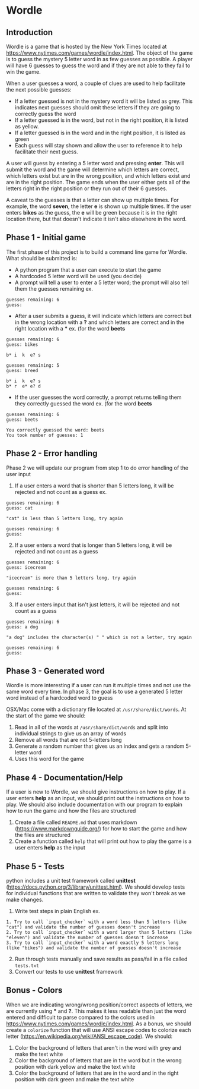 # Wordle
## Introduction
Wordle is a game that is hosted by the New York Times located at https://www.nytimes.com/games/wordle/index.html.  The object of the game is to guess the mystery 5 letter word in as few guesses as possible.  A player will have 6 guesses to guess the word and if they are not able to they fail to win the game.

When a user guesses a word, a couple of clues are used to help facilitate the next possible guesses:
* If a letter guessed is not in the mystery word it will be listed as grey.  This indicates next guesses should omit these letters if they are going to correctly guess the word
* If a letter guessed is in the word, but not in the right position, it is listed as yellow.
* If a letter guessed is in the word and in the right position, it is listed as green
* Each guess will stay shown and allow the user to reference it to help facilitate their next guess.

 A user will guess by entering a 5 letter word and pressing **enter**.  This will submit the word and the game will determine which letters are correct, which letters exist but are in the wrong position, and which letters exist and are in the right position.  The game ends when the user either gets all of the letters right in the right position or they run out of their 6 guesses.

A caveat to the guesses is that a letter can show up multiple times.  For example, the word **seven**, the letter **e** is shown up multiple times.  If the user enters **bikes** as the guess, the **e** will be green because it is in the right location there, but that doesn't indicate it isn't also elsewhere in the word.

## Phase 1 - Initial game
The first phase of this project is to build a command line game for Wordle.  What should be submitted is:
* A python program that a user can execute to start the game
* A hardcoded 5 letter word will be used (you decide)
* A prompt will tell a user to enter a 5 letter word; the prompt will also tell them the guesses remaining
ex.
```
guesses remaining: 6
guess: 
```
* After a user submits a guess, it will indicate which letters are correct but in the wrong location with a **\?** and which letters are correct and in the right location with a **\***
ex. (for the word **beets**
```
guesses remaining: 6
guess: bikes

b* i  k  e? s

guesses remaining: 5
guess: breed

b* i  k  e? s
b* r  e* e? d
```
* If the user guesses the word correctly, a prompt returns telling them they correctly guessed the word
ex. (for the word **beets**
```
guesses remaining: 6
guess: beets

You correctly guessed the word: beets
You took number of guesses: 1
```

## Phase 2 - Error handling
Phase 2 we will update our program from step 1 to do error handling of the user input

1. If a user enters a word that is shorter than 5 letters long, it will be rejected and not count as a guess
ex.
```
guesses remaining: 6
guess: cat

"cat" is less than 5 letters long, try again

guesses remaining: 6
guess:
```
2. If a user enters a word that is longer than 5 letters long, it will be rejected and not count as a guess
```
guesses remaining: 6
guess: icecream

"icecream" is more than 5 letters long, try again

guesses remaining: 6
guess:
```
3. If a user enters input that isn't just letters, it will be rejected and not count as a guess
```
guesses remaining: 6
guess: a dog

"a dog" includes the character(s) " " which is not a letter, try again

guesses remaining: 6
guess:
```

## Phase 3 - Generated word
Wordle is more interesting if a user can run it multiple times and not use the same word every time.  In phase 3, the goal is to use a generated 5 letter word instead of a hardcoded word to guess

OSX/Mac come with a dictionary file located at `/usr/share/dict/words`.  At the start of the game we should:
1. Read in all of the words at `/usr/share/dict/words` and split into individual strings to give us an array of words
2. Remove all words that are not 5-letters long
3. Generate a random number that gives us an index and gets a random 5-letter word
4. Uses this word for the game

## Phase 4 - Documentation/Help
If a user is new to Wordle, we should give instructions on how to play.  If a user enters **help** as an input, we should print out the instructions on how to play.  We should also include documentation with our program to explain how to run the game and how the files are structured

1. Create a file called `README.md` that uses markdown (https://www.markdownguide.org/) for how to start the game and how the files are structured
2. Create a function called `help` that will print out how to play the game is a user enters **help** as the input

## Phase 5 - Tests
python includes a unit test framework called **unittest** (https://docs.python.org/3/library/unittest.html).  We should develop tests for individual functions that are written to validate they won't break as we make changes.

1. Write test steps in plain English
ex.
```
1. Try to call `input_checker` with a word less than 5 letters (like "cat") and validate the number of guesses doesn't increase
2. Try to call `input_checker` with a word larger than 5 letters (like "eleven") and validate the number of guesses doesn't increase
3. Try to call `input_checker` with a word exactly 5 letters long (like "bikes") and validate the number of guesses doesn't increase
```
2. Run through tests manually and save results as pass/fail in a file called `tests.txt`
3. Convert our tests to use **unittest** framework

## Bonus - Colors
When we are indicating wrong/wrong position/correct aspects of letters, we are currently using **\*** and **\?**.  This makes it less readable than just the word entered and difficult to parse compared to the colors used in https://www.nytimes.com/games/wordle/index.html.  As a bonus, we should create a `colorize` function that will use ANSI escape codes to colorize each letter (https://en.wikipedia.org/wiki/ANSI_escape_code).  We should:
1. Color the background of letters that aren't in the word with grey and make the text white
2. Color the background of letters that are in the word but in the wrong position with dark yellow and make the text white
3. Color the background of letters that are in the word and in the right position with dark green and make the text white
